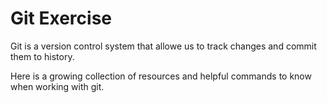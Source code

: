# Git Exercise

Git is a version control system that allowe us to track changes and commit them to history.

Here is a growing collection of resources and helpful commands to know when working with git.